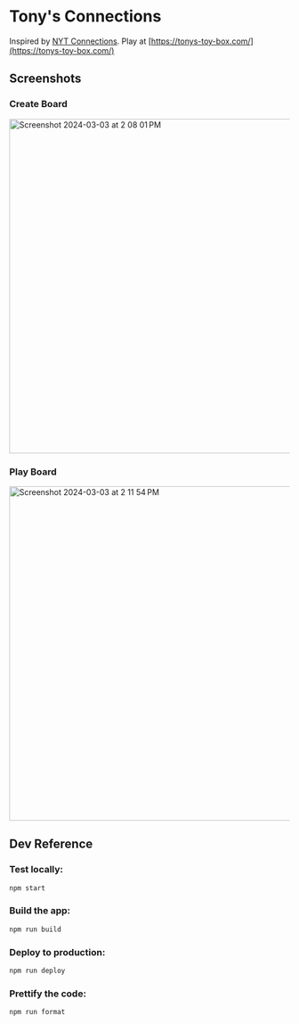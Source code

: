 # Tony's Connections

Inspired by [NYT Connections](https://www.nytimes.com/games/connections). Play at [https://tonys-toy-box.com/](https://tonys-toy-box.com/)

## Screenshots

### Create Board

<img width="600" alt="Screenshot 2024-03-03 at 2 08 01 PM" src="https://github.com/lolbyte-code/word-grid/assets/5995446/cb8bc0e8-b1d4-4850-9d44-60174025c7f0">

### Play Board

<img width="600" alt="Screenshot 2024-03-03 at 2 11 54 PM" src="https://github.com/lolbyte-code/word-grid/assets/5995446/758a3109-3c21-4cbe-bc44-7405c5905e7e">

## Dev Reference

### Test locally:

```bash
npm start
```

### Build the app:

```bash
npm run build
```

### Deploy to production:

```bash
npm run deploy
```

### Prettify the code:

```bash
npm run format
```
